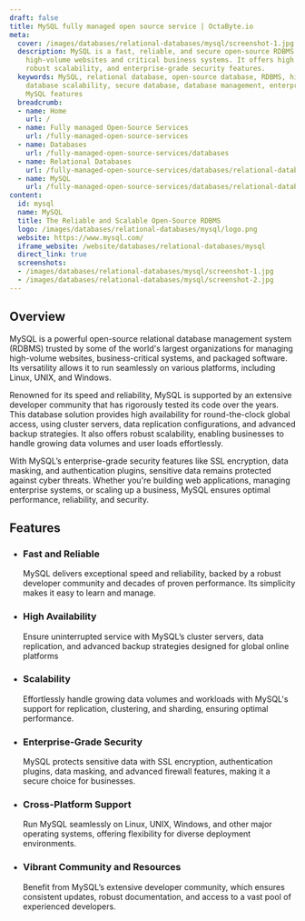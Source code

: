 ```yaml
---
draft: false
title: MySQL fully managed open source service | OctaByte.io
meta:
  cover: /images/databases/relational-databases/mysql/screenshot-1.jpg
  description: MySQL is a fast, reliable, and secure open-source RDBMS ideal for powering
    high-volume websites and critical business systems. It offers high availability,
    robust scalability, and enterprise-grade security features.
  keywords: MySQL, relational database, open-source database, RDBMS, high availability,
    database scalability, secure database, database management, enterprise database,
    MySQL features
  breadcrumb:
  - name: Home
    url: /
  - name: Fully managed Open-Source Services
    url: /fully-managed-open-source-services
  - name: Databases
    url: /fully-managed-open-source-services/databases
  - name: Relational Databases
    url: /fully-managed-open-source-services/databases/relational-databases
  - name: MySQL
    url: /fully-managed-open-source-services/databases/relational-databases/mysql
content:
  id: mysql
  name: MySQL
  title: The Reliable and Scalable Open-Source RDBMS
  logo: /images/databases/relational-databases/mysql/logo.png
  website: https://www.mysql.com/
  iframe_website: /website/databases/relational-databases/mysql
  direct_link: true
  screenshots:
  - /images/databases/relational-databases/mysql/screenshot-1.jpg
  - /images/databases/relational-databases/mysql/screenshot-2.jpg
---
```


## Overview

MySQL is a powerful open-source relational database management system (RDBMS) trusted by some of the world's largest organizations for managing high-volume websites, business-critical systems, and packaged software. Its versatility allows it to run seamlessly on various platforms, including Linux, UNIX, and Windows.

Renowned for its speed and reliability, MySQL is supported by an extensive developer community that has rigorously tested its code over the years. This database solution provides high availability for round-the-clock global access, using cluster servers, data replication configurations, and advanced backup strategies. It also offers robust scalability, enabling businesses to handle growing data volumes and user loads effortlessly.

With MySQL’s enterprise-grade security features like SSL encryption, data masking, and authentication plugins, sensitive data remains protected against cyber threats. Whether you're building web applications, managing enterprise systems, or scaling up a business, MySQL ensures optimal performance, reliability, and security.

## Features

- ### Fast and Reliable

  MySQL delivers exceptional speed and reliability, backed by a robust developer community and decades of proven performance. Its simplicity makes it easy to learn and manage.

- ### High Availability

  Ensure uninterrupted service with MySQL’s cluster servers, data replication, and advanced backup strategies designed for global online platforms

- ### Scalability

  Effortlessly handle growing data volumes and workloads with MySQL's support for replication, clustering, and sharding, ensuring optimal performance.

- ### Enterprise-Grade Security

  MySQL protects sensitive data with SSL encryption, authentication plugins, data masking, and advanced firewall features, making it a secure choice for businesses.

- ### Cross-Platform Support

  Run MySQL seamlessly on Linux, UNIX, Windows, and other major operating systems, offering flexibility for diverse deployment environments.

- ### Vibrant Community and Resources

  Benefit from MySQL’s extensive developer community, which ensures consistent updates, robust documentation, and access to a vast pool of experienced developers.
